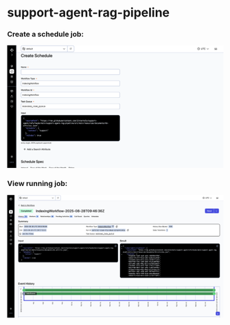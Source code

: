 # support-agent-rag-pipeline


### Create a schedule job:
![create-schedule.png](../docs/temporal/create-schedule.png)


### View running job:
![schedule-run.png](../docs/temporal/schedule-run.png)